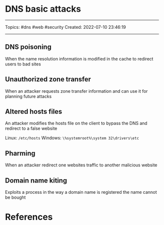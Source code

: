 # DNS basic attacks
---
Topics: #dns #web #security
Created: 2022-07-10 23:46:19

---

## DNS poisoning

When the name resolution information is modified in the cache to redirect users to bad sites

## Unauthorized zone transfer

When an attacker requests zone transfer information and can use it for planning future attacks

## Altered hosts files

An attacker modifies the hosts file on the client to bypass the DNS and redirect to a false website

Linux: `/etc/hosts`
Windows: `\%systemroot%\system 32\drivers\etc`

## Pharming

When an attacker redirect one websites traffic to another malicious website

## Domain name kiting

Exploits a process in the way a domain name is registered the name cannot be bought

# References
